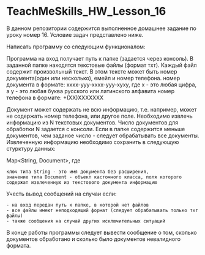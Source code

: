 # TeachMeSkills_HW_Lesson_16
В данном репозитории содержится выполненное домашнее задание по уроку номер 16. Условие задач представлено ниже.

Написать программу со следующим функционалом:

Программа на вход получает путь к папке (задается через консоль).
В заданной папке находятся текстовые файлы (формат тхт).
Каждый файл содержит произвольный текст. В этом тексте может быть номер документа(один или несколько), емейл и номер телефона.
	номер документа в формате: xxxx-yyy-xxxx-yyy-xyxy, где x - это любая цифра, а y - это любая буква русского или латинского алфавита
	номер телефона в формате: +(ХХ)ХХХХХХХ

Документ может содержать не всю информацию, т.е. например, может не содержать номер телефона, или другое поле.
Необходимо извлечь информацию из N текстовых документов. Число документов для обработки N задается с консоли.
Если в папке содержится меньше документов, чем заданое число - следует обрабатывать все документы.
Извлеченную информацию необходимо сохранить в следующую стурктуру данных:

Map<String, Document>, где 

	ключ типа String - это имя документа без расширения,
	значение типа Document - объект кастомного класса, поля которого содержат извлеченную из текстового документа информацию
	
Учесть вывод сообщений на случаи если:

	- на вход передан путь к папке, в которой нет файлов
	- все файлы имеют неподходящий формат (следует обрабатывать только тхт файлы)
	- также сообщения на случай других исключительных ситуаций

В конце работы программы следует вывести сообщение о том, сколько документов обработано и сколько было документов невалидного формата.
